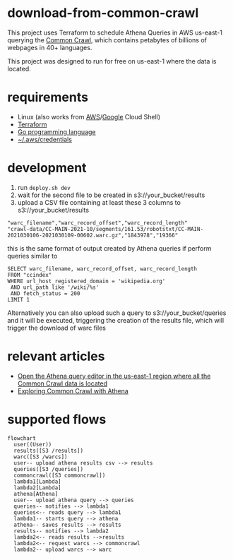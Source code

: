 # download-from-common-crawl

This project uses Terraform to schedule Athena Queries
in AWS us-east-1 querying the [Common Crawl](https://commoncrawl.org/),
which contains petabytes of billions of webpages in 40+ languages.

This project was designed to run for free on us-east-1 where
the data is located.

# requirements

* Linux (also works from [AWS](https://aws.amazon.com/cloudshell/)/[Google](https://shell.cloud.google.com/?show=ide%2Cterminal) Cloud Shell)
* [Terraform](https://learn.hashicorp.com/tutorials/terraform/install-cli)
* [Go programming language](https://go.dev/doc/install)
* [~/.aws/credentials](https://docs.aws.amazon.com/cli/latest/userguide/cli-configure-files.html)

# development

1. run `deploy.sh dev`
2. wait for the second file to be created in s3://your_bucket/results
3. upload a CSV file containing at least these 3 columns to s3://your_bucket/results

```
"warc_filename","warc_record_offset","warc_record_length"
"crawl-data/CC-MAIN-2021-10/segments/161.53/robotstxt/CC-MAIN-2021030106-2021030109-00602.warc.gz","1843978","19366"
```

this is the same format of output created by Athena queries if perform queries similar to
 
```
SELECT warc_filename, warc_record_offset, warc_record_length
FROM "ccindex"
WHERE url_host_registered_domain = 'wikipedia.org'
 AND url_path like '/wiki/%s'
 AND fetch_status = 200
LIMIT 1
```

Alternatively you can also upload such a query to s3://your_bucket/queries and it will be executed, triggering the creation of the results file, which will trigger the download of warc files

# relevant articles

* [Open the Athena query editor in the us-east-1 region where all the Common Crawl data is located](https://commoncrawl.org/blog/index-to-warc-files-and-urls-in-columnar-format)
* [Exploring Common Crawl with Athena](https://skeptric.com/common-crawl-index-athena/)

# supported flows

```mermaid
flowchart
  user((User))
  results([S3 /results])
  warc([S3 /warcs])
  user-- upload athena results csv --> results
  queries([S3 /queries])
  commoncrawl([S3 commoncrawl])
  lambda1[Lambda]
  lambda2[Lambda]
  athena[Athena]
  user-- upload athena query --> queries
  queries-- notifies --> lambda1
  queries<-- reads query --> lambda1
  lambda1-- starts query --> athena
  athena-- saves results --> results
  results-- notifies --> lambda2
  lambda2<-- reads results -->results
  lambda2<-- request warcs --> commoncrawl
  lambda2-- upload warcs --> warc
```
